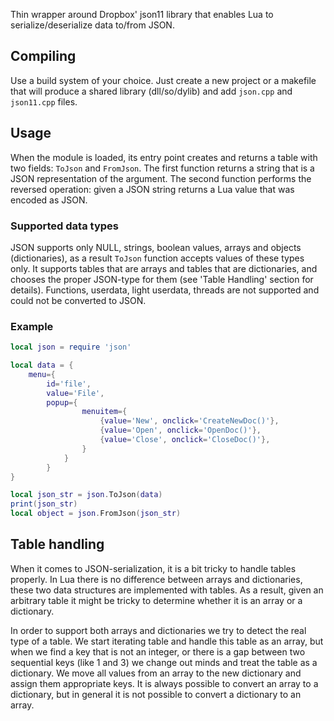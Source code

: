 Thin wrapper around Dropbox' json11 library that enables Lua to
serialize/deserialize data to/from JSON.

## Compiling

Use a build system of your choice. Just create
a new project or a makefile that will produce
a shared library (dll/so/dylib) and add `json.cpp`
and `json11.cpp` files.

## Usage
When the module is loaded, its entry point creates and returns
a table with two fields: `ToJson` and `FromJson`. The first function
returns a string that is a JSON representation of the argument.
The second function performs the reversed operation: given a JSON
string returns a Lua value that was encoded as JSON.

### Supported data types
JSON supports only NULL, strings, boolean values, arrays and objects
(dictionaries), as a result `ToJson` function accepts values of these
types only. It supports tables that are arrays and tables that are
dictionaries, and chooses the proper JSON-type for them
(see 'Table Handling' section for details).
Functions, userdata, light userdata, threads are not supported and
could not be converted to JSON.

### Example
```lua
local json = require 'json'

local data = {
    menu={
        id='file',
        value='File',
        popup={
                menuitem={
                    {value='New', onclick='CreateNewDoc()'},
                    {value='Open', onclick='OpenDoc()'},
                    {value='Close', onclick='CloseDoc()'},
                }
            }
        }
}

local json_str = json.ToJson(data)
print(json_str)
local object = json.FromJson(json_str)
``` 

## Table handling
When it comes to JSON-serialization, it is a bit
tricky to handle tables properly. In Lua there is no
difference between arrays and dictionaries, these two
data structures are implemented with tables.
As a result, given an arbitrary table it might be tricky to
determine whether it is an array or a dictionary.

In order to support both arrays and dictionaries we try to
detect the real type of a table. We start iterating table
and handle this table as an array, but when we find a key that
is not an integer, or there is a gap between two sequential keys
(like 1 and 3) we change out minds and treat the table as a
dictionary. We move all values from an array to the new dictionary
and assign them appropriate keys. It is always possible to convert
an array to a dictionary, but in general it is not possible to
convert a dictionary to an array.